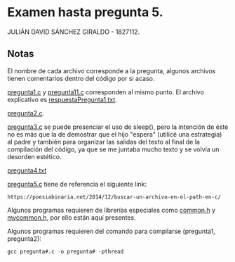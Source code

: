 # Examen hasta pregunta 5.
JULIÁN DAVID SÁNCHEZ GIRALDO - 1827112.
## Notas
El nombre de cada archivo corresponde a la pregunta, algunos archivos tienen comentarios
dentro del código por si acaso.

[pregunta1.c](pregunta1.c) y [pregunta11.c](pregunta11.c) corresponden al mismo punto. El archivo explicativo
es [respuestaPregunta1.txt](respuestaPregunta1.txt).

[pregunta2.c](pregunta2.c).

[pregunta3.c](pregunta3.c) se puede presenciar el uso de sleep(), pero la intención de éste no es más que la de demostrar que el hijo "espera" (utilicé una estrategia) al padre y también para organizar las salidas del texto al final de la compilación del código, ya que se me juntaba mucho texto y se volvía un desorden estético.

[pregunta4.txt](pregunta4.txt)

[pregunta5.c](pregunta5.c) tiene de referencia el siguiente link:
```
https://poesiabinaria.net/2014/12/buscar-un-archivo-en-el-path-en-c/
```

Algunos programas requieren de librerías especiales
como [common.h](common.h) y [mycommon.h](mycommon.h), por ello están aquí presentes.

Algunos programas requieren del comando para compilarse (pregunta1, pregunta2):
```
gcc pregunta#.c -o pregunta# -pthread
```


